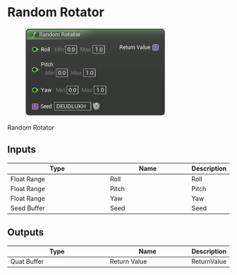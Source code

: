 # Random Rotator

<div align="left" data-full-width="false">

<figure><img src="Random_Rotator.png" alt=""><figcaption></figcaption></figure>

</div>

Random Rotator

## Inputs

<table>
<thead><tr><th width="250">Type</th><th width="200">Name</th><th>Description</th></tr></thead>
<tbody>
<tr><td>Float Range</td><td>Roll</td><td>Roll</td></tr>
<tr><td>Float Range</td><td>Pitch</td><td>Pitch</td></tr>
<tr><td>Float Range</td><td>Yaw</td><td>Yaw</td></tr>
<tr><td>Seed Buffer</td><td>Seed</td><td>Seed</td></tr>
</tbody>
</table>

## Outputs

<table>
<thead><tr><th width="250">Type</th><th width="200">Name</th><th>Description</th></tr></thead>
<tbody>
<tr><td>Quat Buffer</td><td>Return Value</td><td>ReturnValue</td></tr>
</tbody>
</table>